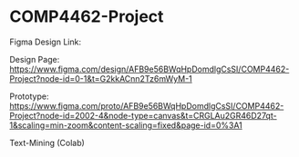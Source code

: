 # COMP4462-Project

Figma Design Link: 

Design Page: https://www.figma.com/design/AFB9e56BWqHpDomdlgCsSI/COMP4462-Project?node-id=0-1&t=G2kkACnn2Tz6mWyM-1 

Prototype: https://www.figma.com/proto/AFB9e56BWqHpDomdlgCsSI/COMP4462-Project?node-id=2002-4&node-type=canvas&t=CRGLAu2GR46D27qt-1&scaling=min-zoom&content-scaling=fixed&page-id=0%3A1

Text-Mining (Colab)

